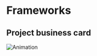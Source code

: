 # Frameworks

## Project business card
![Animation](https://user-images.githubusercontent.com/80288857/177053344-075c0f73-1175-436f-9843-0f17e1c6ec44.gif)
